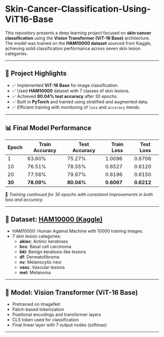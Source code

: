 # Skin-Cancer-Classification-Using-ViT16-Base

This repository presents a deep learning project focused on **skin cancer classification** using the **Vision Transformer (ViT-16 Base)** architecture. The model was trained on the **HAM10000 dataset** sourced from Kaggle, achieving solid classification performance across seven skin lesion categories.

---

## 📌 Project Highlights

- ✅ Implemented **ViT-16 Base** for image classification.
- ✅ Used **HAM10000** dataset with 7 classes of skin lesions.
- ✅ Achieved **80.04% test accuracy** after 30 epochs.
- ✅ Built in **PyTorch** and trained using stratified and augmented data.
- ✅ Efficient training with monitoring of `loss` and `accuracy` trends.

---

## 📊 Final Model Performance

| Epoch | Train Accuracy | Test Accuracy | Train Loss | Test Loss |
|-------|----------------|---------------|------------|-----------|
| 1     | 63.60%         | 75.27%        | 1.0096     | 0.6706    |
| 10    | 76.51%         | 78.55%        | 0.6527     | 0.6120    |
| 20    | 77.56%         | 79.97%        | 0.6196     | 0.6150    |
| **30**| **78.09%**     | **80.04%**    | **0.6067** | **0.6212**|

🔁 *Training continued for 30 epochs with consistent improvements in both loss and accuracy.*

---

## 📂 Dataset: [HAM10000 (Kaggle)](https://www.kaggle.com/datasets/kmader/skin-cancer-mnist-ham10000)

- HAM10000: Human Against Machine with 10000 training images.
- 7 skin lesion categories:
  - **akiec**: Actinic keratoses
  - **bcc**: Basal cell carcinoma
  - **bkl**: Benign keratosis-like lesions
  - **df**: Dermatofibroma
  - **nv**: Melanocytic nevi
  - **vasc**: Vascular lesions
  - **mel**: Melanoma

---

## 🧠 Model: Vision Transformer (ViT-16 Base)

- Pretrained on ImageNet
- Patch-based tokenization
- Positional encodings and transformer layers
- CLS token used for classification
- Final linear layer with 7 output nodes (softmax)

---
